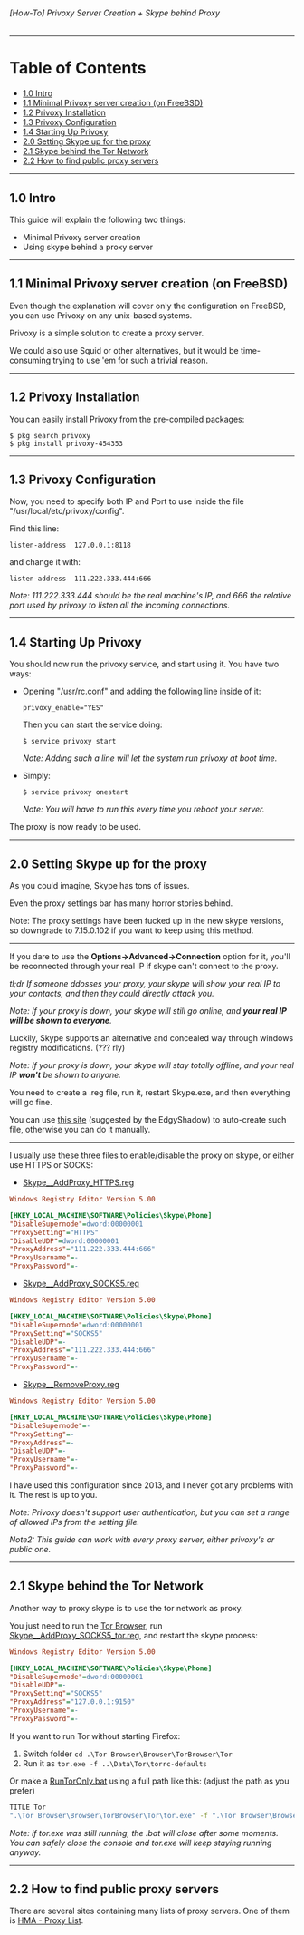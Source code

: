 ###### [How-To] Privoxy Server Creation + Skype behind Proxy

---
# Table of Contents

* [1.0 Intro](#10-intro)
* [1.1 Minimal Privoxy server creation (on FreeBSD)](#11-minimal-privoxy-server-creation-on-freebsd)
* [1.2 Privoxy Installation](#12-privoxy-installation)
* [1.3 Privoxy Configuration](#13-privoxy-configuration)
* [1.4 Starting Up Privoxy](#14-starting-up-privoxy)
* [2.0 Setting Skype up for the proxy](#20-setting-skype-up-for-the-proxy)
* [2.1 Skype behind the Tor Network](#21-skype-behind-the-tor-network)
* [2.2 How to find public proxy servers](#22-how-to-find-public-proxy-servers)

---
## 1.0 Intro

This guide will explain the following two things:

* Minimal Privoxy server creation
* Using skype behind a proxy server

---
## 1.1 Minimal Privoxy server creation (on FreeBSD)

Even though the explanation will cover only the configuration on FreeBSD, you can use Privoxy on any unix-based systems.

Privoxy is a simple solution to create a proxy server.

We could also use Squid or other alternatives, but it would be time-consuming trying to use 'em for such a trivial reason.

---
## 1.2 Privoxy Installation

You can easily install Privoxy from the pre-compiled packages:

```shell
$ pkg search privoxy
$ pkg install privoxy-454353
```

---
## 1.3 Privoxy Configuration

Now, you need to specify both IP and Port to use inside the file "/usr/local/etc/privoxy/config".

Find this line:

`listen-address  127.0.0.1:8118`

and change it with:

`listen-address  111.222.333.444:666`

_Note: 111.222.333.444 should be the real machine's IP, and 666 the relative port used by privoxy to listen all the incoming connections._

---
## 1.4 Starting Up Privoxy

You should now run the privoxy service, and start using it.
You have two ways:

* Opening "/usr/rc.conf" and adding the following line inside of it:

  ```shell
  privoxy_enable="YES"
  ```

  Then you can start the service doing:

  ```shell
  $ service privoxy start
  ```

  _Note: Adding such a line will let the system run privoxy at boot time._

* Simply:

  ```shell
  $ service privoxy onestart
  ```

  _Note: You will have to run this every time you reboot your server._

The proxy is now ready to be used.

---
## 2.0 Setting Skype up for the proxy

As you could imagine, Skype has tons of issues.

Even the proxy settings bar has many horror stories behind.

Note: The proxy settings have been fucked up in the new skype versions, so downgrade to 7.15.0.102 if you want to keep using this method.

---
If you dare to use the **Options->Advanced->Connection** option for it, you'll be reconnected through your real IP if skype can't connect to the proxy.

_tl;dr If someone ddosses your proxy, your skype will show your real IP to your contacts, and then they could directly attack you._

_Note: If your proxy is down, your skype will still go online, and **your real IP will be shown to everyone**._

Luckily, Skype supports an alternative and concealed way through windows registry modifications. (??? rly)

_Note: If your proxy is down, your skype will stay totally offline, and your real IP **won't** be shown to anyone._

You need to create a .reg file, run it, restart Skype.exe, and then everything will go fine.

You can use [this site](https://dl.dropboxusercontent.com/u/33446/twitch/skype.html) (suggested by the EdgyShadow) to auto-create such file, otherwise you can do it manually.

---
I usually use these three files to enable/disable the proxy on skype, or either use HTTPS or SOCKS:

* [Skype__AddProxy_HTTPS.reg](./Skype__AddProxy_HTTPS.reg)
```ini
Windows Registry Editor Version 5.00

[HKEY_LOCAL_MACHINE\SOFTWARE\Policies\Skype\Phone]
"DisableSupernode"=dword:00000001
"ProxySetting"="HTTPS"
"DisableUDP"=dword:00000001
"ProxyAddress"="111.222.333.444:666"
"ProxyUsername"=-
"ProxyPassword"=-
```

* [Skype__AddProxy_SOCKS5.reg](./Skype__AddProxy_SOCKS5.reg)
```ini
Windows Registry Editor Version 5.00

[HKEY_LOCAL_MACHINE\SOFTWARE\Policies\Skype\Phone]
"DisableSupernode"=dword:00000001
"ProxySetting"="SOCKS5"
"DisableUDP"=-
"ProxyAddress"="111.222.333.444:666"
"ProxyUsername"=-
"ProxyPassword"=-
```

* [Skype__RemoveProxy.reg](./Skype__RemoveProxy.reg)
```ini
Windows Registry Editor Version 5.00

[HKEY_LOCAL_MACHINE\SOFTWARE\Policies\Skype\Phone]
"DisableSupernode"=-
"ProxySetting"=-
"ProxyAddress"=-
"DisableUDP"=-
"ProxyUsername"=-
"ProxyPassword"=-
```

I have used this configuration since 2013, and I never got any problems with it. The rest is up to you.

_Note: Privoxy doesn't support user authentication, but you can set a range of allowed IPs from the setting file._

_Note2: This guide can work with every proxy server, either privoxy's or public one._

---
## 2.1 Skype behind the Tor Network

Another way to proxy skype is to use the tor network as proxy.

You just need to run the [Tor Browser](https://www.torproject.org/projects/torbrowser.html.en), run [Skype__AddProxy_SOCKS5_tor.reg](./Skype__AddProxy_SOCKS5_tor.reg), and restart the skype process:

```ini
Windows Registry Editor Version 5.00

[HKEY_LOCAL_MACHINE\SOFTWARE\Policies\Skype\Phone]
"DisableSupernode"=dword:00000001
"DisableUDP"=-
"ProxySetting"="SOCKS5"
"ProxyAddress"="127.0.0.1:9150"
"ProxyUsername"=-
"ProxyPassword"=-
```

If you want to run Tor without starting Firefox:

1. Switch folder `cd .\Tor Browser\Browser\TorBrowser\Tor`
1. Run it as `tor.exe -f ..\Data\Tor\torrc-defaults`

Or make a [RunTorOnly.bat](./RunTorOnly.bat) using a full path like this: (adjust the path as you prefer)

```sh
TITLE Tor
".\Tor Browser\Browser\TorBrowser\Tor\tor.exe" -f ".\Tor Browser\Browser\TorBrowser\Data\Tor\torrc-defaults"
```

_Note: if tor.exe was still running, the .bat will close after some moments. You can safely close the console and tor.exe will keep staying running anyway._

---
## 2.2 How to find public proxy servers

There are several sites containing many lists of proxy servers. One of them is [HMA - Proxy List](https://www.hidemyass.com/proxy).
